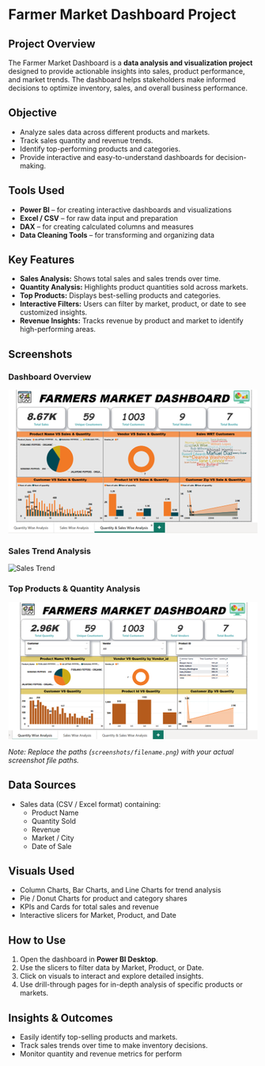 # Farmer Market Dashboard Project

## Project Overview
The Farmer Market Dashboard is a **data analysis and visualization project** designed to provide actionable insights into sales, product performance, and market trends. The dashboard helps stakeholders make informed decisions to optimize inventory, sales, and overall business performance.

## Objective
- Analyze sales data across different products and markets.
- Track sales quantity and revenue trends.
- Identify top-performing products and categories.
- Provide interactive and easy-to-understand dashboards for decision-making.

## Tools Used
- **Power BI** – for creating interactive dashboards and visualizations
- **Excel / CSV** – for raw data input and preparation
- **DAX** – for creating calculated columns and measures
- **Data Cleaning Tools** – for transforming and organizing data

## Key Features
- **Sales Analysis:** Shows total sales and sales trends over time.
- **Quantity Analysis:** Highlights product quantities sold across markets.
- **Top Products:** Displays best-selling products and categories.
- **Interactive Filters:** Users can filter by market, product, or date to see customized insights.
- **Revenue Insights:** Tracks revenue by product and market to identify high-performing areas.

## Screenshots
### Dashboard Overview
![Dashboard Overview](Quantity&SalesWiseAnalysis.png)

### Sales Trend Analysis
![Sales Trend]()

### Top Products & Quantity Analysis
![Top Products](QuantityWiseAnalysis.png)

*Note: Replace the paths (`screenshots/filename.png`) with your actual screenshot file paths.*

## Data Sources
- Sales data (CSV / Excel format) containing:
  - Product Name
  - Quantity Sold
  - Revenue
  - Market / City
  - Date of Sale

## Visuals Used
- Column Charts, Bar Charts, and Line Charts for trend analysis
- Pie / Donut Charts for product and category shares
- KPIs and Cards for total sales and revenue
- Interactive slicers for Market, Product, and Date

## How to Use
1. Open the dashboard in **Power BI Desktop**.
2. Use the slicers to filter data by Market, Product, or Date.
3. Click on visuals to interact and explore detailed insights.
4. Use drill-through pages for in-depth analysis of specific products or markets.

## Insights & Outcomes
- Easily identify top-selling products and markets.
- Track sales trends over time to make inventory decisions.
- Monitor quantity and revenue metrics for perform
